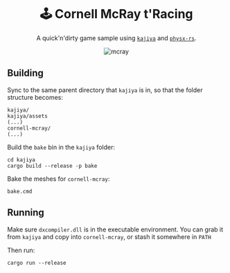 <!-- Allow this file to not have a first line heading -->
<!-- markdownlint-disable-file MD041 -->

<!-- inline html -->
<!-- markdownlint-disable-file MD033 -->

<div align="center">
  
# 🕹️ Cornell McRay t'Racing

A quick'n'dirty game sample using [`kajiya`](https://github.com/EmbarkStudios/kajiya) and [`physx-rs`](https://github.com/EmbarkStudios/physx-rs).

![mcray](https://user-images.githubusercontent.com/16522064/146706174-dabbe36a-d846-4550-a6d6-35aa9047c4f6.gif)

</div>

## Building

Sync to the same parent directory that `kajiya` is in, so that the folder structure becomes:

```
kajiya/
kajiya/assets
(...)
cornell-mcray/
(...)
```

Build the `bake` bin in the `kajiya` folder:

```
cd kajiya
cargo build --release -p bake
```

Bake the meshes for `cornell-mcray`:

```
bake.cmd
```

## Running

Make sure `dxcompiler.dll` is in the executable environment. You can grab it from `kajiya` and copy into `cornell-mcray`, or stash it somewhere in `PATH`

Then run:

```
cargo run --release
```
